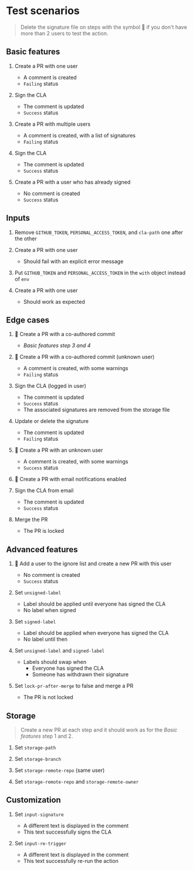 # Test scenarios

> Delete the signature file on steps with the symbol 🔁 if you don't have more
> than 2 users to test the action.

## Basic features

1. Create a PR with one user
   - A comment is created
   - `Failing` status

2. Sign the CLA
   - The comment is updated
   - `Success` status

3. Create a PR with multiple users
   - A comment is created, with a list of signatures
   - `Failing` status

4. Sign the CLA
   - The comment is updated
   - `Success` status

5. Create a PR with a user who has already signed
   - No comment is created
   - `Success` status

## Inputs

1. Remove `GITHUB_TOKEN`, `PERSONAL_ACCESS_TOKEN`, and `cla-path` one after the
   other

2. Create a PR with one user
   - Should fail with an explicit error message

3. Put `GITHUB_TOKEN` and `PERSONAL_ACCESS_TOKEN` in the `with` object instead
   of `env`

4. Create a PR with one user
   - Should work as expected

## Edge cases

1. 🔁 Create a PR with a co-authored commit
   - _Basic features step 3 and 4_

2. 🔁 Create a PR with a co-authored commit (unknown user)
   - A comment is created, with some warnings
   - `Failing` status

3. Sign the CLA (logged in user)
   - The comment is updated
   - `Success` status
   - The associated signatures are removed from the storage file

4. Update or delete the signature
   - The comment is updated
   - `Failing` status

5. 🔁 Create a PR with an unknown user
   - A comment is created, with some warnings
   - `Success` status

6. 🔁 Create a PR with email notifications enabled
7. Sign the CLA from email
   - The comment is updated
   - `Success` status

8. Merge the PR
   - The PR is locked

## Advanced features

1. 🔁 Add a user to the ignore list and create a new PR with this user
   - No comment is created
   - `Success` status

2. Set `unsigned-label`
   - Label should be applied until everyone has signed the CLA
   - No label when signed

3. Set `signed-label`
   - Label should be applied when everyone has signed the CLA
   - No label until then

4. Set `unsigned-label` and `signed-label`
   - Labels should swap when
     - Everyone has signed the CLA
     - Someone has withdrawn their signature

5. Set `lock-pr-after-merge` to false and merge a PR
   - The PR is not locked

## Storage

> Create a new PR at each step and it should work as for the _Basic features_
> step 1 and 2.

1. Set `storage-path`

2. Set `storage-branch`

3. Set `storage-remote-repo` (same user)

4. Set `storage-remote-repo` and `storage-remote-owner`

## Customization

1. Set `input-signature`
   - A different text is displayed in the comment
   - This text successfully signs the CLA

2. Set `input-re-trigger`
   - A different text is displayed in the comment
   - This text successfully re-run the action
